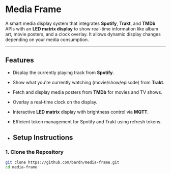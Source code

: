 # **Media Frame**

A smart media display system that integrates **Spotify**, **Trakt**, and **TMDb** APIs with an **LED matrix display** to show real-time information like album art, movie posters, and a clock overlay. It allows dynamic display changes depending on your media consumption.

---

## **Features**

- Display the currently playing track from **Spotify**.
- Show what you're currently watching (movie/show/episode) from **Trakt**.
- Fetch and display media posters from **TMDb** for movies and TV shows.
- Overlay a real-time clock on the display.
- Interactive **LED matrix** display with brightness control via **MQTT**.
- Efficient token management for Spotify and Trakt using refresh tokens.

- ## **Setup Instructions**

### **1. Clone the Repository**

```bash
git clone https://github.com/bardn/media-frame.git
cd media-frame
